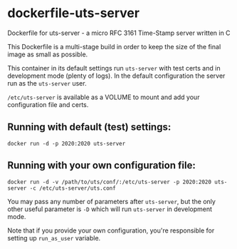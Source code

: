 # dockerfile-uts-server
Dockerfile for uts-server - a micro RFC 3161 Time-Stamp server written in C

This Dockerfile is a multi-stage build in order to keep the size of the final image as small as possible.


This container in its default settings run `uts-server` with test certs and in development mode (plenty of logs). In the default configuration the server run as the `uts-server` user.

`/etc/uts-server` is available as a VOLUME to mount and add your configuration file and certs.

## Running with default (test) settings:

```
docker run -d -p 2020:2020 uts-server
```

## Running with your own configuration file:

```
docker run -d -v /path/to/uts/conf/:/etc/uts-server -p 2020:2020 uts-server -c /etc/uts-server/uts.conf
```

You may pass any number of parameters after `uts-server`, but the only other useful parameter is `-D` which will run `uts-server` in development mode.

Note that if you provide your own configuration, you're responsible for setting up `run_as_user` variable.

